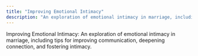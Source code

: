 ```yaml
---
title: "Improving Emotional Intimacy"
description: "An exploration of emotional intimacy in marriage, including tips for improving communication, deepening connection, and fostering intimacy."
---
```

Improving Emotional Intimacy: An exploration of emotional intimacy in marriage, including tips for improving communication, deepening connection, and fostering intimacy.